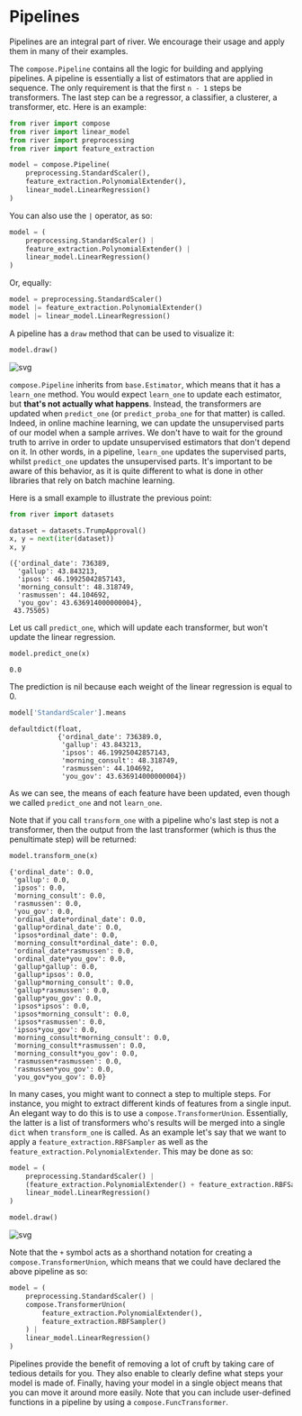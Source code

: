 # Pipelines

Pipelines are an integral part of river. We encourage their usage and apply them in many of their examples.

The `compose.Pipeline` contains all the logic for building and applying pipelines. A pipeline is essentially a list of estimators that are applied in sequence. The only requirement is that the first `n - 1` steps be transformers. The last step can be a regressor, a classifier, a clusterer, a transformer, etc. Here is an example:


```python
from river import compose
from river import linear_model
from river import preprocessing
from river import feature_extraction

model = compose.Pipeline(
    preprocessing.StandardScaler(),
    feature_extraction.PolynomialExtender(),
    linear_model.LinearRegression()
)
```

You can also use the `|` operator, as so:


```python
model = (
    preprocessing.StandardScaler() |
    feature_extraction.PolynomialExtender() |
    linear_model.LinearRegression()
)
```

Or, equally:


```python
model = preprocessing.StandardScaler() 
model |= feature_extraction.PolynomialExtender()
model |= linear_model.LinearRegression()
```

A pipeline has a `draw` method that can be used to visualize it:


```python
model.draw()
```




    
![svg](pipelines_files/pipelines_8_0.svg)
    



`compose.Pipeline` inherits from `base.Estimator`, which means that it has a `learn_one` method. You would expect `learn_one` to update each estimator, but **that's not actually what happens**. Instead, the transformers are updated when `predict_one` (or `predict_proba_one` for that matter) is called. Indeed, in online machine learning, we can update the unsupervised parts of our model when a sample arrives. We don't have to wait for the ground truth to arrive in order to update unsupervised estimators that don't depend on it. In other words, in a pipeline, `learn_one` updates the supervised parts, whilst `predict_one` updates the unsupervised parts. It's important to be aware of this behavior, as it is quite different to what is done in other libraries that rely on batch machine learning.

Here is a small example to illustrate the previous point:


```python
from river import datasets

dataset = datasets.TrumpApproval()
x, y = next(iter(dataset))
x, y
```




    ({'ordinal_date': 736389,
      'gallup': 43.843213,
      'ipsos': 46.19925042857143,
      'morning_consult': 48.318749,
      'rasmussen': 44.104692,
      'you_gov': 43.636914000000004},
     43.75505)



Let us call `predict_one`, which will update each transformer, but won't update the linear regression.


```python
model.predict_one(x)
```




    0.0



The prediction is nil because each weight of the linear regression is equal to 0.


```python
model['StandardScaler'].means
```




    defaultdict(float,
                {'ordinal_date': 736389.0,
                 'gallup': 43.843213,
                 'ipsos': 46.19925042857143,
                 'morning_consult': 48.318749,
                 'rasmussen': 44.104692,
                 'you_gov': 43.636914000000004})



As we can see, the means of each feature have been updated, even though we called `predict_one` and not `learn_one`.

Note that if you call `transform_one` with a pipeline who's last step is not a transformer, then the output from the last transformer (which is thus the penultimate step) will be returned:


```python
model.transform_one(x)
```




    {'ordinal_date': 0.0,
     'gallup': 0.0,
     'ipsos': 0.0,
     'morning_consult': 0.0,
     'rasmussen': 0.0,
     'you_gov': 0.0,
     'ordinal_date*ordinal_date': 0.0,
     'gallup*ordinal_date': 0.0,
     'ipsos*ordinal_date': 0.0,
     'morning_consult*ordinal_date': 0.0,
     'ordinal_date*rasmussen': 0.0,
     'ordinal_date*you_gov': 0.0,
     'gallup*gallup': 0.0,
     'gallup*ipsos': 0.0,
     'gallup*morning_consult': 0.0,
     'gallup*rasmussen': 0.0,
     'gallup*you_gov': 0.0,
     'ipsos*ipsos': 0.0,
     'ipsos*morning_consult': 0.0,
     'ipsos*rasmussen': 0.0,
     'ipsos*you_gov': 0.0,
     'morning_consult*morning_consult': 0.0,
     'morning_consult*rasmussen': 0.0,
     'morning_consult*you_gov': 0.0,
     'rasmussen*rasmussen': 0.0,
     'rasmussen*you_gov': 0.0,
     'you_gov*you_gov': 0.0}



In many cases, you might want to connect a step to multiple steps. For instance, you might to extract different kinds of features from a single input. An elegant way to do this is to use a `compose.TransformerUnion`. Essentially, the latter is a list of transformers who's results will be merged into a single `dict` when `transform_one` is called. As an example let's say that we want to apply a `feature_extraction.RBFSampler` as well as the `feature_extraction.PolynomialExtender`. This may be done as so:


```python
model = (
    preprocessing.StandardScaler() |
    (feature_extraction.PolynomialExtender() + feature_extraction.RBFSampler()) |
    linear_model.LinearRegression()
)

model.draw()
```




    
![svg](pipelines_files/pipelines_18_0.svg)
    



Note that the `+` symbol acts as a shorthand notation for creating a `compose.TransformerUnion`, which means that we could have declared the above pipeline as so:


```python
model = (
    preprocessing.StandardScaler() |
    compose.TransformerUnion(
        feature_extraction.PolynomialExtender(),
        feature_extraction.RBFSampler()
    ) |
    linear_model.LinearRegression()
)
```

Pipelines provide the benefit of removing a lot of cruft by taking care of tedious details for you. They also enable to clearly define what steps your model is made of. Finally, having your model in a single object means that you can move it around more easily. Note that you can include user-defined functions in a pipeline by using a `compose.FuncTransformer`.
